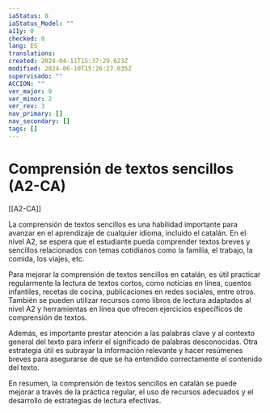 ```yaml
---
iaStatus: 0
iaStatus_Model: ""
a11y: 0
checked: 0
lang: ES
translations: 
created: 2024-04-11T15:37:29.623Z
modified: 2024-06-10T15:26:27.035Z
supervisado: ""
ACCION: ""
ver_major: 0
ver_minor: 2
ver_rev: 3
nav_primary: []
nav_secondary: []
tags: []
---
```

# Comprensión de textos sencillos (A2-CA)

[[A2-CA]]

La comprensión de textos sencillos es una habilidad importante para avanzar en el aprendizaje de cualquier idioma, incluido el catalán. En el nivel A2, se espera que el estudiante pueda comprender textos breves y sencillos relacionados con temas cotidianos como la familia, el trabajo, la comida, los viajes, etc.

Para mejorar la comprensión de textos sencillos en catalán, es útil practicar regularmente la lectura de textos cortos, como noticias en línea, cuentos infantiles, recetas de cocina, publicaciones en redes sociales, entre otros. También se pueden utilizar recursos como libros de lectura adaptados al nivel A2 y herramientas en línea que ofrecen ejercicios específicos de comprensión de textos.

Además, es importante prestar atención a las palabras clave y al contexto general del texto para inferir el significado de palabras desconocidas. Otra estrategia útil es subrayar la información relevante y hacer resúmenes breves para asegurarse de que se ha entendido correctamente el contenido del texto.

En resumen, la comprensión de textos sencillos en catalán se puede mejorar a través de la práctica regular, el uso de recursos adecuados y el desarrollo de estrategias de lectura efectivas.
